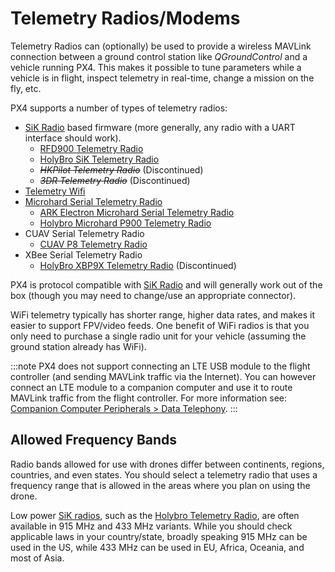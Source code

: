 # Telemetry Radios/Modems

Telemetry Radios can (optionally) be used to provide a wireless MAVLink connection between a ground control station like *QGroundControl* and a vehicle running PX4. This makes it possible to tune parameters while a vehicle is in flight, inspect telemetry in real-time, change a mission on the fly, etc.

PX4 supports a number of types of telemetry radios:
* [SiK Radio](../telemetry/sik_radio.md) based firmware (more generally, any radio with a UART interface should work).
  * [RFD900 Telemetry Radio](../telemetry/rfd900_telemetry.md)
  * [HolyBro SiK Telemetry Radio](../telemetry/holybro_sik_radio.md)
  * <del>*HKPilot Telemetry Radio*</del> (Discontinued)
  * <del>*3DR Telemetry Radio*</del> (Discontinued)
* [Telemetry Wifi](../telemetry/telemetry_wifi.md)
* [Microhard Serial Telemetry Radio](../telemetry/microhard_serial.md)
  * [ARK Electron Microhard Serial Telemetry Radio](../telemetry/ark_microhard_serial.md)
  * [Holybro Microhard P900 Telemetry Radio](../telemetry/holybro_microhard_p900_radio.md)
* CUAV Serial Telemetry Radio
  * [CUAV P8 Telemetry Radio](../telemetry/cuav_p8_radio.md)
* XBee Serial Telemetry Radio
  * [HolyBro XBP9X Telemetry Radio](../telemetry/holybro_xbp9x_radio.md) (Discontinued)
  
PX4 is protocol compatible with [SiK Radio](../telemetry/sik_radio.md) and will generally work out of the box (though you may need to change/use an appropriate connector).

WiFi telemetry typically has shorter range, higher data rates, and makes it easier to support FPV/video feeds.
One benefit of WiFi radios is that you only need to purchase a single radio unit for your vehicle (assuming the ground station already has WiFi).

:::note
PX4 does not support connecting an LTE USB module to the flight controller (and sending MAVLink traffic via the Internet).
You can however connect an LTE module to a companion computer and use it to route MAVLink traffic from the flight controller.
For more information see: [Companion Computer Peripherals > Data Telephony](../companion_computer/companion_computer_peripherals.md#data_telephony).
:::

## Allowed Frequency Bands

Radio bands allowed for use with drones differ between continents, regions, countries, and even states.
You should select a telemetry radio that uses a frequency range that is allowed in the areas where you plan on using the drone.

Low power [SiK radios](../telemetry/sik_radio.md), such as the [Holybro Telemetry Radio](../telemetry/holybro_sik_radio.md), are often available in 915 MHz and 433 MHz variants.
While you should check applicable laws in your country/state, broadly speaking 915 MHz can be used in the US, while 433 MHz can be used in EU, Africa, Oceania, and most of Asia.
